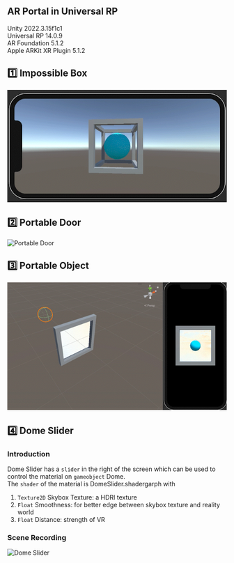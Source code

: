 ## AR Portal in Universal RP
Unity 2022.3.15f1c1  
Universal RP 14.0.9  
AR Foundation 5.1.2  
Apple ARKit XR Plugin 5.1.2  

## :one: Impossible Box
![Impossible Box](https://github.com/Tongzhou-Yu/ar-portal-arfoundation-urp/blob/main/ScreenRecordingGIF/ImpossibleBox.gif)  
## 2️⃣ Portable Door
![Portable Door](https://github.com/Tongzhou-Yu/ar-portal-arfoundation-urp/blob/main/ScreenRecordingGIF/PortableDoor.gif)  
## 3️⃣ Portable Object
![Portable Object](https://github.com/Tongzhou-Yu/ar-portal-arfoundation-urp/blob/main/ScreenRecordingGIF/PortableObject.gif)  
## 4️⃣ Dome Slider
### Introduction
Dome Slider has a `slider` in the right of the screen which can be used to control the material on `gameobject` Dome.  
The `shader` of the material is DomeSlider.shadergarph with  
1. `Texture2D` Skybox Texture: a HDRI texture  
2. `Float` Smoothness: for better edge between skybox texture and reality world  
3. `Float` Distance: strength of VR
### Scene Recording
![Dome Slider](https://github.com/Tongzhou-Yu/ar-portal-arfoundation-urp/blob/main/ScreenRecordingGIF/DomeSlider.gif)  
